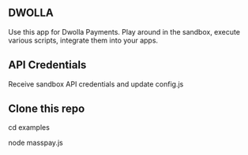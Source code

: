 ## DWOLLA 

Use this app for Dwolla Payments. Play around in the sandbox, execute various scripts, integrate them into your apps.

## API Credentials

Receive sandbox API credentials and update config.js

## Clone this repo

cd examples

node masspay.js

